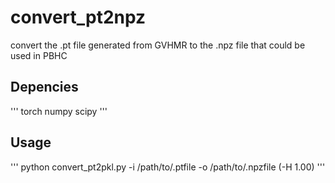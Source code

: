 # convert_pt2npz
convert the .pt file generated from GVHMR to the .npz file that could be used in PBHC
## Depencies

'''
torch numpy scipy 
'''

## Usage

'''
python convert_pt2pkl.py -i /path/to/.ptfile -o /path/to/.npzfile (-H 1.00)
'''
